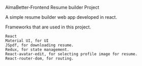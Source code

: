 AlmaBetter-Frontend Resume builder Project

A simple resume builder web app developed in react.

 Frameworks that are used in this project.


    React
    Material UI, for UI  
    JSpdf, for downloading resume. 
    Redux, for state management.  
    React-avatar-edit, for selecting profile image for resume.
    React-router-dom, for routing.
 
 


